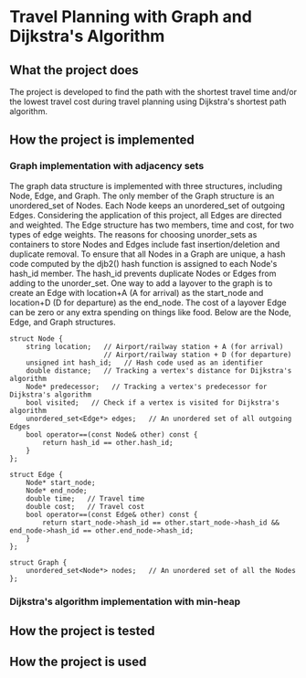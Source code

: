 # Travel Planning with Graph and Dijkstra's Algorithm
## What the project does
The project is developed to find the path with the shortest travel time and/or the lowest travel cost during travel planning using Dijkstra's shortest path algorithm.
## How the project is implemented
### Graph implementation with adjacency sets
The graph data structure is implemented with three structures, including Node, Edge, and Graph. The only member of the Graph structure is an unordered_set of Nodes. Each Node keeps an unordered_set of outgoing Edges. Considering the application of this project, all Edges are directed and weighted. The Edge structure has two members, time and cost, for two types of edge weights. The reasons for choosing unorder_sets as containers to store Nodes and Edges include fast insertion/deletion and duplicate removal. To ensure that all Nodes in a Graph are unique, a hash code computed by the djb2() hash function is assigned to each Node's hash_id member. The hash_id prevents duplicate Nodes or Edges from adding to the unorder_set. One way to add a layover to the graph is to create an Edge with location+A (A for arrival) as the start_node and location+D (D for departure) as the end_node. The cost of a layover Edge can be zero or any extra spending on things like food. Below are the Node, Edge, and Graph structures.
```
struct Node {
    string location;   // Airport/railway station + A (for arrival)
                       // Airport/railway station + D (for departure)
    unsigned int hash_id;   // Hash code used as an identifier
    double distance;   // Tracking a vertex's distance for Dijkstra's algorithm
    Node* predecessor;   // Tracking a vertex's predecessor for Dijkstra's algorithm
    bool visited;   // Check if a vertex is visited for Dijkstra's algorithm
    unordered_set<Edge*> edges;   // An unordered set of all outgoing Edges
    bool operator==(const Node& other) const {
        return hash_id == other.hash_id;
    }
};
```
```
struct Edge {
    Node* start_node;
    Node* end_node;
    double time;   // Travel time
    double cost;   // Travel cost
    bool operator==(const Edge& other) const {
        return start_node->hash_id == other.start_node->hash_id && end_node->hash_id == other.end_node->hash_id;
    }
};
```
```
struct Graph {
    unordered_set<Node*> nodes;   // An unordered set of all the Nodes
};
```
### Dijkstra's algorithm implementation with min-heap
## How the project is tested
## How the project is used
